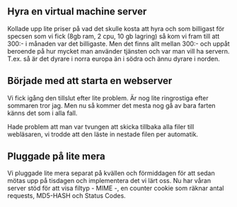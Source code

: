 ## Hyra en virtual machine server

Kollade upp lite priser på vad det skulle kosta att hyra och som billigast för specsen som vi fick
(8gb ram, 2 cpu, 10 gb lagring) så kom vi fram till att 300:- i månaden var det billigaste.
Men det finns allt mellan 300:- och uppåt beroende på hur mycket man använder tjänsten och var
man vill ha servern. T.ex. så är det dyrare i norra europa än i södra och ännu dyrare i norden.



## Började med att starta en webserver

Vi fick igång den tillslut efter lite problem. Är nog lite ringrostiga efter sommaren tror jag.
Men nu så kommer det mesta nog gå av bara farten känns det som i alla fall.

Hade problem att man var tvungen att skicka tillbaka alla filer till webläsaren, vi trodde
att den läste in nestade filen per automatik.

## Pluggade på lite mera

Vi pluggade lite mera separat på kvällen och förmiddagen för att sedan mötas upp på tisdagen och
implementera det vi lärt oss. Nu har våran server stöd för att visa filtyp - MIME -, en counter
cookie som räknar antal requests, MD5-HASH och Status Codes.
